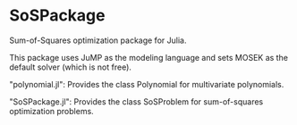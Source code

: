 # SoSPackage
Sum-of-Squares optimization package for Julia. 

This package uses JuMP as the modeling language and sets MOSEK as the default solver (which is not free).

"polynomial.jl": Provides the class Polynomial for multivariate polynomials.

"SoSPackage.jl": Provides the class SoSProblem for sum-of-squares optimization problems.
